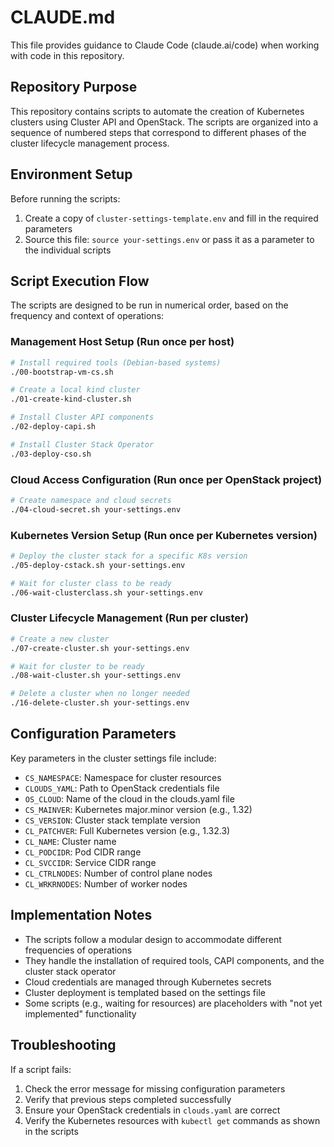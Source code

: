 # CLAUDE.md

This file provides guidance to Claude Code (claude.ai/code) when working with code in this repository.

## Repository Purpose

This repository contains scripts to automate the creation of Kubernetes clusters using Cluster API and OpenStack. The scripts are organized into a sequence of numbered steps that correspond to different phases of the cluster lifecycle management process.

## Environment Setup

Before running the scripts:

1. Create a copy of `cluster-settings-template.env` and fill in the required parameters
2. Source this file: `source your-settings.env` or pass it as a parameter to the individual scripts

## Script Execution Flow

The scripts are designed to be run in numerical order, based on the frequency and context of operations:

### Management Host Setup (Run once per host)

```bash
# Install required tools (Debian-based systems)
./00-bootstrap-vm-cs.sh

# Create a local kind cluster
./01-create-kind-cluster.sh

# Install Cluster API components
./02-deploy-capi.sh 

# Install Cluster Stack Operator
./03-deploy-cso.sh
```

### Cloud Access Configuration (Run once per OpenStack project)

```bash
# Create namespace and cloud secrets
./04-cloud-secret.sh your-settings.env
```

### Kubernetes Version Setup (Run once per Kubernetes version)

```bash
# Deploy the cluster stack for a specific K8s version
./05-deploy-cstack.sh your-settings.env

# Wait for cluster class to be ready
./06-wait-clusterclass.sh your-settings.env
```

### Cluster Lifecycle Management (Run per cluster)

```bash
# Create a new cluster
./07-create-cluster.sh your-settings.env

# Wait for cluster to be ready
./08-wait-cluster.sh your-settings.env

# Delete a cluster when no longer needed
./16-delete-cluster.sh your-settings.env
```

## Configuration Parameters

Key parameters in the cluster settings file include:

- `CS_NAMESPACE`: Namespace for cluster resources
- `CLOUDS_YAML`: Path to OpenStack credentials file
- `OS_CLOUD`: Name of the cloud in the clouds.yaml file
- `CS_MAINVER`: Kubernetes major.minor version (e.g., 1.32)
- `CS_VERSION`: Cluster stack template version
- `CL_PATCHVER`: Full Kubernetes version (e.g., 1.32.3)
- `CL_NAME`: Cluster name
- `CL_PODCIDR`: Pod CIDR range
- `CL_SVCCIDR`: Service CIDR range
- `CL_CTRLNODES`: Number of control plane nodes
- `CL_WRKRNODES`: Number of worker nodes

## Implementation Notes

- The scripts follow a modular design to accommodate different frequencies of operations
- They handle the installation of required tools, CAPI components, and the cluster stack operator
- Cloud credentials are managed through Kubernetes secrets
- Cluster deployment is templated based on the settings file
- Some scripts (e.g., waiting for resources) are placeholders with "not yet implemented" functionality

## Troubleshooting

If a script fails:
1. Check the error message for missing configuration parameters
2. Verify that previous steps completed successfully
3. Ensure your OpenStack credentials in `clouds.yaml` are correct
4. Verify the Kubernetes resources with `kubectl get` commands as shown in the scripts